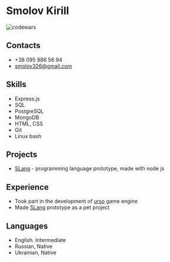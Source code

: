 # Smolov Kirill
![codewars](https://www.codewars.com/users/smolovk/badges/small)

## Contacts
* +38 095 886 56 94
* smolov326@gmail.com

## Skills
* Express.js
* SQL
* PostgreSQL
* MongoDB
* HTML, CSS
* Git
* Linux bash

## Projects
* [SLang](https://github.com/smolovk/slang) - programming language prototype, made with node js

## Experience
* Took part in the development of [urso](https://github.com/megbrimef/urso) game engine
* Made [SLang](https://github.com/smolovk/slang) prototype as a pet project

## Languages
* English. Intermediate
* Russian, Native
* Ukrainian, Native
<!--
**smolovk/smolovk** is a ✨ _special_ ✨ repository because its `README.md` (this file) appears on your GitHub profile.

Here are some ideas to get you started:

- 🔭 I’m currently working on ...
- 🌱 I’m currently learning ...
- 👯 I’m looking to collaborate on ...
- 🤔 I’m looking for help with ...
- 💬 Ask me about ...
- 📫 How to reach me: ...
- 😄 Pronouns: ...
- ⚡ Fun fact: ...
-->
